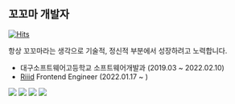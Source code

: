 ## 꼬꼬마 개발자
  
  
[![Hits](https://hits.seeyoufarm.com/api/count/incr/badge.svg?url=https%3A%2F%2Fgithub.com%2FChoi-jinwoo&count_bg=%2379C83D&title_bg=%23555555&icon=&icon_color=%23E7E7E7&title=hits&edge_flat=false)](https://hits.seeyoufarm.com)
  
항상 꼬꼬마라는 생각으로 기술적, 정신적 부분에서 성장하려고 노력합니다.

- 대구소프트웨어고등학교 소프트웨어개발과 (2019.03 ~ 2022.02.10)
- [Riiid](https://github.com/riiid) Frontend Engineer (2022.01.17 ~ )


[![](https://img.shields.io/badge/linkedin-link-white?logo=linkedin&style=for-the-badge)](https://www.linkedin.com/in/jinwoo-choi-1a136b205/)
[![](https://img.shields.io/badge/github-link-black?logo=github&style=for-the-badge)](https://github.com/Choi-jinwoo)
[![](https://img.shields.io/badge/blog-link-gray?logo=github&style=for-the-badge)](https://choi-jinwoo.github.io/)
[![](https://img.shields.io/badge/facebook-link-blue?logo=facebook&style=for-the-badge)](https://www.facebook.com/ChoiJinwoo03/)
